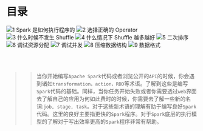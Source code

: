 # 目录

![1 Spark 是如何执行程序的]()
![2 选择正确的 Operator]()
![3 什么时候不发生 Shuffle]()
![4 什么情况下 Shuffle 越多越好]()
![5 二次排序]()
![6 调试资源分配]()
![7 调试并发]()
![8 压缩数据结构]()
![9 数据格式]()

<br></br>

>>当你开始编写`Apache Spark`代码或者浏览公开的`API`的时候，你会遇到诸如`transformation，action，RDD`等术语。了解到这些是编写`Spark`代码的基础。同样，当你任务开始失败或者你需要透过`web`界面去了解自己的应用为何如此费时的时候，你需要去了解一些新的名词:`job, stage, task`。对于这些新术语的理解有助于编写良好`Spark`代码。这里的良好主要指更快的`Spark`程序。对于`Spark`底层的执行模型的了解对于写出效率更高的`Spark`程序非常有帮助。
